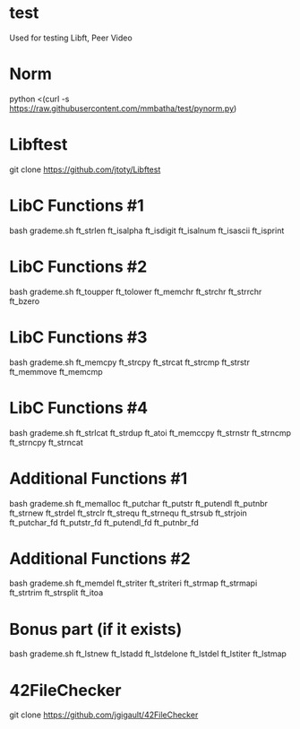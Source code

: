 # test
Used for testing Libft, Peer Video

# Norm
python <(curl -s https://raw.githubusercontent.com/mmbatha/test/pynorm.py)

# Libftest
git clone https://github.com/jtoty/Libftest

# LibC Functions #1
bash grademe.sh ft_strlen ft_isalpha ft_isdigit ft_isalnum ft_isascii ft_isprint

# LibC Functions #2
bash grademe.sh ft_toupper ft_tolower ft_memchr ft_strchr ft_strrchr ft_bzero

# LibC Functions #3
bash grademe.sh ft_memcpy ft_strcpy ft_strcat ft_strcmp ft_strstr ft_memmove ft_memcmp

# LibC Functions #4
bash grademe.sh ft_strlcat ft_strdup ft_atoi ft_memccpy ft_strnstr ft_strncmp ft_strncpy ft_strncat

# Additional Functions #1
bash grademe.sh ft_memalloc ft_putchar ft_putstr ft_putendl ft_putnbr ft_strnew ft_strdel ft_strclr ft_strequ ft_strnequ ft_strsub ft_strjoin ft_putchar_fd ft_putstr_fd ft_putendl_fd ft_putnbr_fd

# Additional Functions #2
bash grademe.sh ft_memdel ft_striter ft_striteri ft_strmap ft_strmapi ft_strtrim ft_strsplit ft_itoa

# Bonus part (if it exists)
bash grademe.sh ft_lstnew ft_lstadd ft_lstdelone ft_lstdel ft_lstiter ft_lstmap

# 42FileChecker
git clone https://github.com/jgigault/42FileChecker
